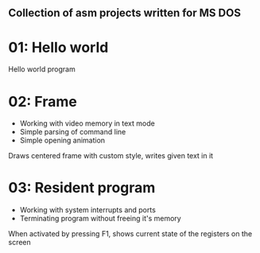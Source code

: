 Collection of asm projects written for MS DOS
-----

# 01: Hello world
Hello world program
# 02: Frame
- Working with video memory in text mode
- Simple parsing of command line
- Simple opening animation

Draws centered frame with custom style, writes given text in it

# 03: Resident program
- Working with system interrupts and ports
- Terminating program without freeing it's memory

When activated by pressing F1, shows current state of the registers on the screen
